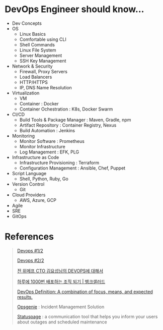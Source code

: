 # DevOps Engineer should know...

- Dev Concepts
- OS
    - Linux Basics
    - Comfortable using CLI
    - Shell Commands
    - Linux File System
    - Server Management
    - SSH Key Management
- Network & Security
    - Firewall, Proxy Servers
    - Load Balancers
    - HTTP/HTTPS
    - IP, DNS Name Resolution
- Virtualization
    - VM
    - Container : Docker
    - Container Ochestration : K8s, Docker Swarm
- CI/CD
    - Build Tools & Package Manager : Maven, Gradle, npm
    - Artifact Repository : Container Registry, Nexus
    - Build Automation : Jenkins
- Monitoring
    - Monitor Software : Prometheus
    - Monitor Infrastructure
    - Log Management : EFK, PLG
- Infrastructure as Code
    - Infrastructure Provisioning : Terraform
    - Configuration Management : Ansible, Chef, Puppet
- Script Language
    - Shell, Python, Ruby, Go
- Version Control
    - Git
- Cloud Providers
    - AWS, Azure, GCP
- Agile
- SRE
- GitOps



# References
> [Devops #1/2](http://bcho.tistory.com/815?category=502863) 
>
> [Devops #2/2](http://bcho.tistory.com/817?category=502863) 
>
> [전 위메프 CTO 김요섭님의 DEVOPS에 대해서](http://bcho.tistory.com/1112?category=502863) 
>
> [하루에 1000번 배포하는 조직 되기 | 뱅크샐러드](https://blog.banksalad.com/tech/become-an-organization-that-deploys-1000-times-a-day/) 
>
> [DevOps Definition: A combination of focus, means, and expected results.](https://github.blog/2020-10-07-devops-definition/) 
>
> [Opsgenie](https://www.atlassian.com/ko/software/opsgenie) : Incident Management Solution
>
> [Statuspage](https://www.atlassian.com/ko/software/statuspage) : a communication tool that helps you inform your users about outages and scheduled maintenance
